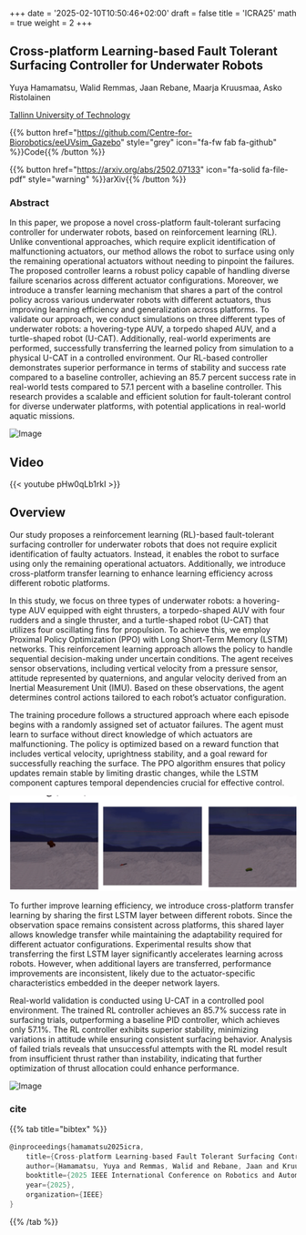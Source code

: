 +++
date = '2025-02-10T10:50:46+02:00'
draft = false
title = 'ICRA25'
math = true
weight = 2
+++

## Cross-platform Learning-based Fault Tolerant Surfacing Controller for Underwater Robots
Yuya Hamamatsu, Walid Remmas, Jaan Rebane, Maarja Kruusmaa, Asko Ristolainen

[Tallinn University of Technology](https://taltech.ee/en/biorobotics)

{{% button href="https://github.com/Centre-for-Biorobotics/eeUVsim_Gazebo" style="grey" icon="fa-fw fab fa-github" %}}Code{{% /button %}}

{{% button href="https://arxiv.org/abs/2502.07133" icon="fa-solid fa-file-pdf" style="warning" %}}arXiv{{% /button %}}

### Abstract
In this paper, we propose a novel cross-platform fault-tolerant surfacing controller for underwater robots, based on reinforcement learning (RL). Unlike conventional approaches, which require explicit identification of malfunctioning actuators, our method allows the robot to surface using only the remaining operational actuators without needing to pinpoint the failures. The proposed controller learns a robust policy capable of handling diverse failure scenarios across different actuator configurations. Moreover, we introduce a transfer learning mechanism that shares a part of the control policy across various underwater robots with different actuators, thus improving learning efficiency and generalization across platforms. To validate our approach, we conduct simulations on three different types of underwater robots: a hovering-type AUV, a torpedo shaped AUV, and a turtle-shaped robot (U-CAT). Additionally, real-world experiments are performed, successfully transferring the learned policy from simulation to a physical U-CAT in a controlled environment. Our RL-based controller demonstrates superior performance in terms of stability and success rate compared to a baseline controller, achieving an 85.7 percent success rate in real-world tests compared to 57.1 percent with a baseline controller. This research provides a scalable and efficient solution for fault-tolerant control for diverse underwater platforms, with potential applications in real-world aquatic missions.


![Image](https://github.com/user-attachments/assets/4d24b549-fcd9-42a9-9c12-cb3337fc30df)

## Video
{{< youtube pHw0qLb1rkI >}}

## Overview

Our study proposes a reinforcement learning (RL)-based fault-tolerant surfacing controller for underwater robots that does not require explicit identification of faulty actuators. Instead, it enables the robot to surface using only the remaining operational actuators. Additionally, we introduce cross-platform transfer learning to enhance learning efficiency across different robotic platforms.

In this study, we focus on three types of underwater robots: a hovering-type AUV equipped with eight thrusters, a torpedo-shaped AUV with four rudders and a single thruster, and a turtle-shaped robot (U-CAT) that utilizes four oscillating fins for propulsion. To achieve this, we employ Proximal Policy Optimization (PPO) with Long Short-Term Memory (LSTM) networks. This reinforcement learning approach allows the policy to handle sequential decision-making under uncertain conditions. The agent receives sensor observations, including vertical velocity from a pressure sensor, attitude represented by quaternions, and angular velocity derived from an Inertial Measurement Unit (IMU). Based on these observations, the agent determines control actions tailored to each robot’s actuator configuration.

The training procedure follows a structured approach where each episode begins with a randomly assigned set of actuator failures. The agent must learn to surface without direct knowledge of which actuators are malfunctioning. The policy is optimized based on a reward function that includes vertical velocity, uprightness stability, and a goal reward for successfully reaching the surface. The PPO algorithm ensures that policy updates remain stable by limiting drastic changes, while the LSTM component captures temporal dependencies crucial for effective control.

![Image](https://github.com/hama6767/pubdata/raw/main/Peek%202024-09-23%2013-52.gif)

To further improve learning efficiency, we introduce cross-platform transfer learning by sharing the first LSTM layer between different robots. Since the observation space remains consistent across platforms, this shared layer allows knowledge transfer while maintaining the adaptability required for different actuator configurations. Experimental results show that transferring the first LSTM layer significantly accelerates learning across robots. However, when additional layers are transferred, performance improvements are inconsistent, likely due to the actuator-specific characteristics embedded in the deeper network layers.

Real-world validation is conducted using U-CAT in a controlled pool environment. The trained RL controller achieves an 85.7% success rate in surfacing trials, outperforming a baseline PID controller, which achieves only 57.1%. The RL controller exhibits superior stability, minimizing variations in attitude while ensuring consistent surfacing behavior. Analysis of failed trials reveals that unsuccessful attempts with the RL model result from insufficient thrust rather than instability, indicating that further optimization of thrust allocation could enhance performance.

![Image](https://github.com/hama6767/pubdata/raw/main/Peek%202024-09-23%2015-22.gif)


### cite
 {{% tab title="bibtex" %}}
```c
@inproceedings{hamamatsu2025icra,
    title={Cross-platform Learning-based Fault Tolerant Surfacing Controller for Underwater Robots}, 
    author={Hamamatsu, Yuya and Remmas, Walid and Rebane, Jaan and Kruusmaa, Maarja and Asko, Ristolainen},
    booktitle={2025 IEEE International Conference on Robotics and Automation (ICRA)},
    year={2025},
    organization={IEEE}
}
```
{{% /tab %}}